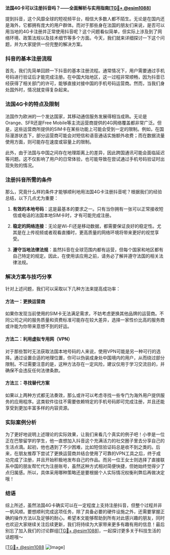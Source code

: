 **法国4G卡可以注册抖音吗？——全面解析与实用指南[[TG💪+ @esim1088](https://t.me/s/esim1088)]**

提到抖音，这个风靡全球的短视频平台，相信大多数人都不陌生。无论是在国内还是海外，它都拥有庞大的用户群体。而对于那些身在法国的朋友们来说，是否可以用当地的4G卡注册并正常使用抖音呢？这个问题看似简单，但实际上涉及到了网络环境、政策法规以及技术细节等多个方面。今天，我们就来详细探讨一下这个问题，并为大家提供一份完整的解决方案。

### 抖音的基本注册流程

首先，我们先简单回顾一下抖音的基本注册流程。通常情况下，用户需要通过手机号码进行验证后才能完成注册。在中国大陆地区，这一过程非常顺畅，因为抖音已经获得了相关部门的许可，能够直接对接中国的手机号码运营商。然而，当我们身处国外时，情况就变得复杂起来。

### 法国4G卡的特点及限制

法国作为欧洲的一个发达国家，其移动通信服务发展得相当成熟。无论是Orange、SFR还是Free Mobile等主流运营商提供的4G网络覆盖都非常广泛。但是，这些运营商所提供的SIM卡在某些功能上可能会受到一定的限制。例如，在国际漫游状态下，部分运营商可能会对短信和语音通话实施额外收费；而在数据流量使用方面，则可能存在速度或容量上的限制。

此外，由于法国与中国之间存在地理距离上的差异，因此跨国通讯可能会面临延迟等问题。这不仅影响了用户的日常体验，也可能导致在尝试通过手机号码验证时出现失败的情况。

### 注册抖音所需的条件

那么，究竟什么样的条件才能够顺利地用法国4G卡注册抖音呢？根据我们的经验总结，以下几点尤为重要：

1. **有效的本地号码**：这是最基本的要求之一。只有当你拥有一张可以正常接收短信或电话的法国本地SIM卡时，才有可能完成注册。
   
2. **稳定的网络连接**：无论是Wi-Fi还是移动数据，都需要保证良好的稳定性。尤其是在上传视频或者观看直播时，更高质量的网络环境将带来更好的视觉享受。

3. **遵守当地法律法规**：虽然抖音在全球范围内都有运营，但每个国家和地区都有自己特定的规定。因此，在使用该应用之前，请务必了解并遵守法国的相关法律法规。

### 解决方案与技巧分享

针对上述问题，我们可以采取以下几种方法来提高成功率：

#### 方法一：更换运营商
如果你发现当前使用的SIM卡无法满足需求，不妨考虑更换其他品牌的运营商。不同公司之间的服务质量和资费标准可能存在较大差异，选择一家性价比高的服务商或许能为你带来意想不到的好运。

#### 方法二：利用虚拟专用网（VPN）
对于那些暂时无法获取法国本地号码的人来说，使用VPN可能是另一种可行的选择。通过设置合适的地理位置，你可以伪装成身处中国境内的用户，从而绕过部分限制。不过需要注意的是，这种方法存在一定风险，建议仅用于学习交流目的，并确保不会违反任何法律条款。

#### 方法三：寻找替代方案
如果以上两种方式都无法奏效，那么或许可以考虑寻找一些专门为海外用户提供服务的应用程序。这类软件往往不需要依赖特定的手机号码即可完成注册，并且还能享受到更加丰富多样的内容资源。

### 实际案例分析

为了更好地说明上述理论的实际效果，让我们来看几个真实的例子吧！小李是一位正在巴黎留学的学生，他一直想加入抖音这个充满活力的社交圈子里去分享自己的生活点滴。起初，他也遇到了不少困难，比如短信验证码总是收不到之类的。后来，在朋友推荐下尝试了更换运营商并结合使用了可靠的VPN工具之后，终于成功完成了注册，并且开始积极地发布自己的作品。而另一位王女士则选择了直接联系中国的朋友帮忙代为注册账号，虽然这种方式相对简便快捷，但她始终觉得少了点归属感。所以，具体采用哪种策略还是要根据个人实际情况权衡利弊后再做决定哦！

### 结语

综上所述，虽然法国4G卡确实可以在一定程度上支持注册抖音，但整个过程并非一帆风顺。要想顺利完成这项任务，除了具备必要的硬件设施之外，还需要掌握正确的操作方法以及足够的耐心。希望本文能够帮助到所有对此感兴趣的朋友，同时也欢迎大家继续关注后续更新，我们将持续为大家带来更多有趣有用的信息！最后别忘了加入我们的讨论群组[[TG💪+ @esim1088](https://t.me/s/esim1088)]，一起探讨更多关于科技生活的话题哦～

[[TG💪+ @esim1088](https://t.me/s/esim1088) ![Image](https://i.postimg.cc/4NQfJmqS/Snipaste-2025-05-13-00-14-12.png)]